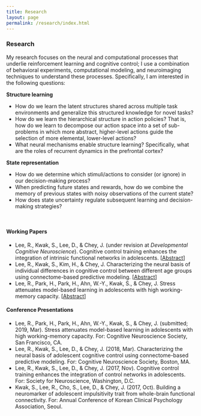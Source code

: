 ```yaml
---
title: Research
layout: page
permalink: /research/index.html
---
```


### Research
My research focuses on the neural and computational processes that underlie reinforcement learning and cognitive control; I use a combination of behavioral experiments, computational modeling, and neuroimaging techniques to understand these processes. Specifically, I am interested in the following questions:

**Structure learning**
*	How do we learn the latent structures shared across multiple task environments and generalize this structured knowledge for novel tasks? 
*	How do we learn the hierarchical structure in action policies? That is, how do we learn to decompose our action space into a set of sub-problems in which more abstract, higher-level actions guide the selection of more elemental, lower-level actions?     
*	What neural mechanisms enable structure learning? Specifically, what are the roles of recurrent dynamics in the prefrontal cortex?

**State representation**
*	How do we determine which stimuli/actions to consider (or ignore) in our decision-making process? 
*	When predicting future states and rewards, how do we combine the memory of previous states with noisy observations of the current state? 
*	How does state uncertainty regulate subsequent learning and decision-making strategies?

<br>

#### Working Papers
* Lee, R., Kwak, S., Lee, D., & Chey, J. (under revision at *Developmental Cognitive Neuroscience*). Cognitive control training enhances the integration of intrinsic functional networks in adolescents. [[Abstract](https://drive.google.com/file/d/1MozZMymmqkUkoR1bzgl86oF2Y3ys_tj2/view?usp=sharing)]
* Lee, R., Kwak, S., Kim, H., & Chey, J. Characterizing the neural basis of individual differences in cognitive control between different age groups using connectome-based predictive modeling. [[Abstract](https://drive.google.com/file/d/15u_bza7CDPFUT4-OV_H7UP1yy2dSyF-v/view?usp=sharing)]
* Lee, R., Park, H., Park, H., Ahn, W.-Y., Kwak, S., & Chey, J. Stress attenuates model-based learning in adolescents with high working-memory capacity. [[Abstract](https://drive.google.com/file/d/1GxE6we6eHot71BVf6thWkeIG3hhQqowM/view?usp=sharing)]

#### Conference Presentations
* Lee, R., Park, H., Park, H., Ahn, W.-Y., Kwak, S., & Chey, J. (submitted; 2019, Mar). Stress attenuates model-based learning in adolescents with high working-memory capacity. For: Cognitive Neuroscience Society, San Francisco, CA.
* Lee, R., Kwak, S., Lee, D., & Chey, J. (2018, Mar). Characterizing the neural basis of adolescent cognitive control using connectome-based predictive modeling. For: Cognitive Neuroscience Society, Boston, MA.
* Lee, R., Kwak, S., Lee, D., & Chey, J. (2017, Nov). Cognitive control training enhances the integration of control networks in adolescents. For: Society for Neuroscience, Washington, D.C.
* Kwak, S., Lee, R., Cho, S., Lee, D., & Chey, J. (2017, Oct). Building a neuromarker of adolescent impulsitivity trait from whole-brain functional connectivity. For: Annual Conference of Korean Clinical Psychology Association, Seoul.
